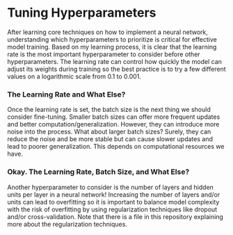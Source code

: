 # Tuning Hyperparameters 

After learning core techniques on how to implement a neural network, understanding which hyperparameters to prioritize is critical for effective model training. Based on my learning process, it is clear that the learning rate is the most important hyperparameter to consider before other hyperparameters. The learning rate can control how quickly the model can adjust its weights during training so the best practice is to try a few different values on a logarithmic scale from 0.1 to 0.001. 

### The Learning Rate and What Else?

Once the learning rate is set, the batch size is the next thing we should consider fine-tuning. Smaller batch sizes can offer more frequent updates and better computation/generalization. However, they can introduce more noise into the process. What about larger batch sizes? Surely, they can reduce the noise and be more stable but can cause slower updates and lead to poorer generalization. This depends on computational resources we have. 

### Okay. The Learning Rate, Batch Size, and What Else? 

Another hyperparameter to consider is the number of layers and hidden units per layer in a neural network! Increasing the number of layers and/or units can lead to overfitting so it is important to balance model complexity with the risk of overfitting by using regularization techniques like dropout and/or cross-validation. Note that there is a file in this repository explaining more about the regularization techniques. 
